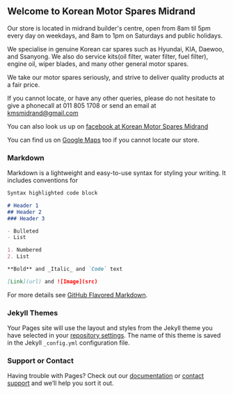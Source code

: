 ## Welcome to Korean Motor Spares Midrand

Our store is located in midrand builder's centre, open from 8am til 5pm every day on weekdays, and 8am to 1pm on Saturdays and public holidays.

We specialise in genuine Korean car spares such as Hyundai, KIA, Daewoo, and Ssanyong. We also do service kits(oil filter, water filter, fuel filter), engine oil, wiper blades, and many other general motor spares.

We take our motor spares seriously, and strive to deliver quality products at a fair price.

If you cannot locate, or have any other queries, please do not hesitate to give a phonecall at 011 805 1708 or send an email at kmsmidrand@gmail.com

You can also look us up on [facebook at Korean Motor Spares Midrand](
fb.me/KoreanMotorSparesMidrand )

You can find us on [Google Maps](
https://www.google.co.za/maps/place/Korean+Motor+Spares+Midrand/@-25.9954482,28.094527,13z/data=!4m8!1m2!2m1!1skorean+motor+spares+midrand!3m4!1s0x1e956e11f1d08cd3:0x1c0c9104036e876d!8m2!3d-25.9954482!4d28.1295459?hl=en) too if you cannot locate our store.


### Markdown

Markdown is a lightweight and easy-to-use syntax for styling your writing. It includes conventions for

```markdown
Syntax highlighted code block

# Header 1
## Header 2
### Header 3

- Bulleted
- List

1. Numbered
2. List

**Bold** and _Italic_ and `Code` text

[Link](url) and ![Image](src)
```

For more details see [GitHub Flavored Markdown](https://guides.github.com/features/mastering-markdown/).

### Jekyll Themes

Your Pages site will use the layout and styles from the Jekyll theme you have selected in your [repository settings](https://github.com/lemonfur/spares.github.io/settings). The name of this theme is saved in the Jekyll `_config.yml` configuration file.

### Support or Contact

Having trouble with Pages? Check out our [documentation](https://help.github.com/categories/github-pages-basics/) or [contact support](https://github.com/contact) and we’ll help you sort it out.
